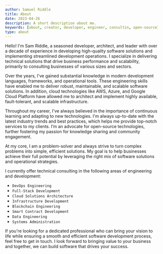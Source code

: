 ```yaml
---
author: Samuel Riddle
title: About
date: 2023-04-26
description: A short description about me.
keywords: [about, creator, developer, engineer, consultin, open-source]
type: about
---
```

Hello! I'm Sam Riddle, a seasoned developer, architect, and leader with over a decade of 
experience in developing high-quality software solutions and implementing streamlined development operations. 
I specialize in delivering technical solutions that drive business performance and scalability, primarily to 
consulting businesses of various sizes and sectors.

Over the years, I've gained substantial knowledge in modern development languages, frameworks, and operational tools. 
These engineering skills have enabled me to deliver robust, maintainable, and scalable software solutions. In addition,
cloud technologies like AWS, Azure, and Google Cloud Platform have allowed me to architect and implement highly 
available, fault-tolerant, and scalable infrastructure.

Throughout my career, I've always believed in the importance of continuous learning and adapting to new technologies. 
I'm always up-to-date with the latest industry trends and best practices, which helps me provide top-notch services 
to my clients. I’m an advocate for open-source technologies, further fostering my passion for knowledge sharing and 
community engagement.

At my core, I am a problem-solver and always strive to turn complex problems into simple, efficient solutions. 
My goal is to help businesses achieve their full potential by leveraging the right mix of software solutions 
and operational strategies.

I currently offer technical consulting in the following areas of engineering and development:
 - `DevOps Engineering`
 - `Full-Stack Development`
 - `Cloud Solutions Architecture`
 - `Infrastructure Development`
 - `Blockchain Engineering`
 - `Smart Contract Development`
 - `Data Engineering`
 - `Systems Administration`

If you're looking for a dedicated professional who can bring your vision to life while ensuring a smooth and efficient
software development process, feel free to get in touch. I look forward to bringing value to your business and together,
we can build software that drives your success.



